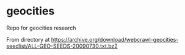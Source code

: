# geocities
Repo for geocities research

From directory at https://archive.org/download/webcrawl-geocities-seedlist/ALL-GEO-SEEDS-20090730.txt.bz2
